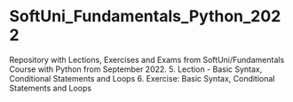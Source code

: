 # SoftUni_Fundamentals_Python_2022
Repository with Lections, Exercises and Exams from SoftUni/Fundamentals Course with Python from September 2022.
5. Lection - Basic Syntax, Conditional Statements and Loops
6. Exercise: Basic Syntax, Conditional Statements and Loops

